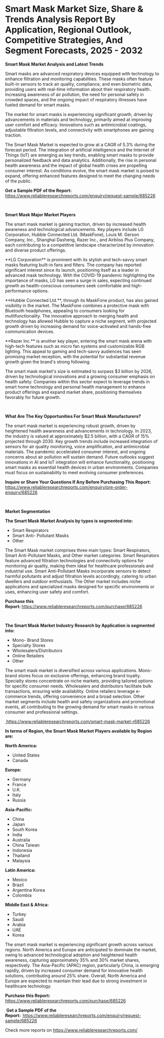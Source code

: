 <p><h1>Smart Mask Market Size, Share & Trends Analysis Report By Application, Regional Outlook, Competitive Strategies, And Segment Forecasts, 2025 - 2032</h1></p><p><strong>Smart Mask Market Analysis and Latest Trends</strong></p>
<p><p>Smart masks are advanced respiratory devices equipped with technology to enhance filtration and monitoring capabilities. These masks often feature built-in sensors to track air quality, compliance, and even biometric data, providing users with real-time information about their respiratory health. Increasing awareness of air pollution, the need for personal safety in crowded spaces, and the ongoing impact of respiratory illnesses have fueled demand for smart masks.</p><p>The market for smart masks is experiencing significant growth, driven by advancements in materials and technology, primarily aimed at improving user comfort and efficacy. Innovations such as antimicrobial coatings, adjustable filtration levels, and connectivity with smartphones are gaining traction. </p><p>The Smart Mask Market is expected to grow at a CAGR of 5.3% during the forecast period. The integration of artificial intelligence and the Internet of Things (IoT) are emerging as key trends, enabling smart masks to provide personalized feedback and data analytics. Additionally, the rise in personal health awareness and the impact of global health crises are propelling consumer interest. As conditions evolve, the smart mask market is poised to expand, offering enhanced features designed to meet the changing needs of the public.</p></p>
<p><strong>Get a Sample PDF of the Report:&nbsp;</strong> <a href="https://www.reliableresearchreports.com/enquiry/request-sample/685226?utm_campaign=2098&utm_medium=2&utm_source=Github&utm_content=ia&utm_term=27032025&utm_id=smart-mask">https://www.reliableresearchreports.com/enquiry/request-sample/685226</a></p>
<p>&nbsp;</p>
<p><strong>Smart Mask Major Market Players</strong></p>
<p><p>The smart mask market is gaining traction, driven by increased health awareness and technological advancements. Key players include LG Corporation, Hubble Connected Ltd. (MaskFone), Louis M. Gerson Company, Inc., Shanghai Dasheng, Razer Inc., and Airbliss Plus Company, each contributing to a competitive landscape characterized by innovation and diverse product offerings.</p><p>**LG Corporation** is prominent with its stylish and tech-savvy smart masks featuring built-in fans and filters. The company has reported significant interest since its launch, positioning itself as a leader in advanced mask technology. With the COVID-19 pandemic highlighting the importance of masks, LG has seen a surge in sales, expecting continued growth as health-conscious consumers seek comfortable and high-performance options.</p><p>**Hubble Connected Ltd.**, through its MaskFone product, has also gained visibility in the market. The MaskFone combines a protective mask with Bluetooth headphones, appealing to consumers looking for multifunctionality. The innovative approach to merging health and technology has allowed Hubble to capture a niche segment, with projected growth driven by increasing demand for voice-activated and hands-free communication devices.</p><p>**Razer Inc.** is another key player, entering the smart mask arena with high-tech features such as micro fan systems and customizable RGB lighting. This appeal to gaming and tech-savvy audiences has seen promising market reception, with the potential for substantial revenue growth given the brand's strong following.</p><p>The smart mask market's size is estimated to surpass $3 billion by 2026, driven by technological innovations and a growing consumer emphasis on health safety. Companies within this sector expect to leverage trends in smart home technology and personal health management to enhance product offerings and expand market share, positioning themselves favorably for future growth.</p></p>
<p>&nbsp;</p>
<p><strong>What Are The Key Opportunities For Smart Mask Manufacturers?</strong></p>
<p><p>The smart mask market is experiencing robust growth, driven by heightened health awareness and advancements in technology. In 2023, the industry is valued at approximately $2.5 billion, with a CAGR of 15% projected through 2030. Key growth trends include increased integration of sensors for air quality monitoring, voice amplification, and antimicrobial materials. The pandemic accelerated consumer interest, and ongoing concerns about air pollution will sustain demand. Future outlooks suggest innovations in AI and IoT integration will enhance functionality, positioning smart masks as essential health devices in urban environments. Companies must focus on sustainability to meet evolving consumer preferences.</p></p>
<p><strong>Inquire or Share Your Questions If Any Before Purchasing This Report:</strong> <a href="https://www.reliableresearchreports.com/enquiry/pre-order-enquiry/685226?utm_campaign=2098&utm_medium=2&utm_source=Github&utm_content=ia&utm_term=27032025&utm_id=smart-mask">https://www.reliableresearchreports.com/enquiry/pre-order-enquiry/685226</a></p>
<p>&nbsp;</p>
<p><strong>Market Segmentation</strong></p>
<p><strong>The Smart Mask Market Analysis by types is segmented into:</strong></p>
<p><ul><li>Smart Respirators</li><li>Smart Anti- Pollutant Masks</li><li>Other</li></ul></p>
<p><p>The Smart Mask market comprises three main types: Smart Respirators, Smart Anti-Pollutant Masks, and Other market categories. Smart Respirators feature advanced filtration technologies and connectivity options for monitoring air quality, making them ideal for healthcare professionals and industrial use. Smart Anti-Pollutant Masks incorporate sensors to detect harmful pollutants and adjust filtration levels accordingly, catering to urban dwellers and outdoor enthusiasts. The Other market includes niche applications and specialized masks designed for specific environments or uses, enhancing user safety and comfort.</p></p>
<p><strong>Purchase this Report:&nbsp;</strong><a href="https://www.reliableresearchreports.com/purchase/685226?utm_campaign=2098&utm_medium=2&utm_source=Github&utm_content=ia&utm_term=27032025&utm_id=smart-mask">https://www.reliableresearchreports.com/purchase/685226</a></p>
<p>&nbsp;</p>
<p><strong>The Smart Mask Market Industry Research by Application is segmented into:</strong></p>
<p><ul><li>Mono- Brand Stores</li><li>Specialty Stores</li><li>Wholesalers/Distributors</li><li>Online Retailers</li><li>Other</li></ul></p>
<p><p>The smart mask market is diversified across various applications. Mono-brand stores focus on exclusive offerings, enhancing brand loyalty. Specialty stores concentrate on niche markets, providing tailored options for specific consumer needs. Wholesalers and distributors facilitate bulk transactions, ensuring wide availability. Online retailers leverage e-commerce trends, offering convenience and a broad selection. Other market segments include health and safety organizations and promotional events, all contributing to the growing demand for smart masks in various consumer and professional settings.</p></p>
<p><a href="https://www.reliableresearchreports.com/smart-mask-market-r685226?utm_campaign=2098&utm_medium=2&utm_source=Github&utm_content=ia&utm_term=27032025&utm_id=smart-mask">&nbsp;https://www.reliableresearchreports.com/smart-mask-market-r685226</a></p>
<p><strong>In terms of Region, the Smart Mask Market Players available by Region are:</strong></p>
<p>
    <p> <strong> North America: </strong>
        <ul>
            <li>United States</li>
            <li>Canada</li>
        </ul>
        </p> 
    <p> <strong> Europe: </strong>
        <ul>
            <li>Germany</li>
            <li>France</li>
            <li>U.K.</li>
            <li>Italy</li>
            <li>Russia</li>
        </ul>
        </p> 
    <p> <strong> Asia-Pacific: </strong>
        <ul>
            <li>China</li>
            <li>Japan</li>
            <li>South Korea</li>
            <li>India</li>
            <li>Australia</li>
            <li>China Taiwan</li>
            <li>Indonesia</li>
            <li>Thailand</li>
            <li>Malaysia</li>
        </ul>
        </p> 
    <p> <strong> Latin America: </strong>
        <ul>
            <li>Mexico</li>
            <li>Brazil</li>
            <li>Argentina Korea</li>
            <li>Colombia</li>
        </ul>
        </p> 
    <p> <strong> Middle East & Africa: </strong>
        <ul>
            <li>Turkey</li>
            <li>Saudi</li>
            <li>Arabia</li>
            <li>UAE</li>
            <li>Korea</li>
        </ul>
    </p>
    </p>
<p><p>The smart mask market is experiencing significant growth across various regions. North America and Europe are anticipated to dominate the market, owing to advanced technological adoption and heightened health awareness, capturing approximately 35% and 30% market shares, respectively. The Asia-Pacific (APAC) region, particularly China, is emerging rapidly, driven by increased consumer demand for innovative health solutions, contributing around 25% share. Overall, North America and Europe are expected to maintain their lead due to strong investment in healthcare technology.</p></p>
<p><strong>Purchase this Report: </strong><a href="https://www.reliableresearchreports.com/purchase/685226?utm_campaign=2098&utm_medium=2&utm_source=Github&utm_content=ia&utm_term=27032025&utm_id=smart-mask">https://www.reliableresearchreports.com/purchase/685226</a></p>
<p>&nbsp;<strong>Get a Sample PDF of the Report:&nbsp;&nbsp;</strong><a href="https://www.reliableresearchreports.com/enquiry/request-sample/685226?utm_campaign=2098&utm_medium=2&utm_source=Github&utm_content=ia&utm_term=27032025&utm_id=smart-mask">https://www.reliableresearchreports.com/enquiry/request-sample/685226</a></p>
<p><strong></strong></p>
<p>Check more reports on <a href="https://www.reliableresearchreports.com/?utm_campaign=2098&utm_medium=2&utm_source=Github&utm_content=ia&utm_term=27032025&utm_id=smart-mask">https://www.reliableresearchreports.com/</a></p>